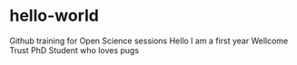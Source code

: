 # hello-world
Github training for Open Science sessions
Hello I am a first year Wellcome Trust PhD Student who loves pugs
